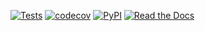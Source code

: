 [![Tests](https://github.com/semiod/sdhypermodern-python/workflows/Tests/badge.svg)](https://github.com/semiod/sdhypermodern-python/actions?workflow=Tests)
[![codecov](https://codecov.io/gh/semiod/sdhypermodern-python/graph/badge.svg?token=3BMII51M6P)](https://codecov.io/gh/semiod/sdhypermodern-python)
[![PyPI](https://img.shields.io/pypi/v/sdhypermodern-python.svg)](https://pypi.org/project/sdhypermodern-python/)
[![Read the Docs](https://readthedocs.org/projects/sdhypermodern-python/badge/)](https://sdhypermodern-python.readthedocs.io/)